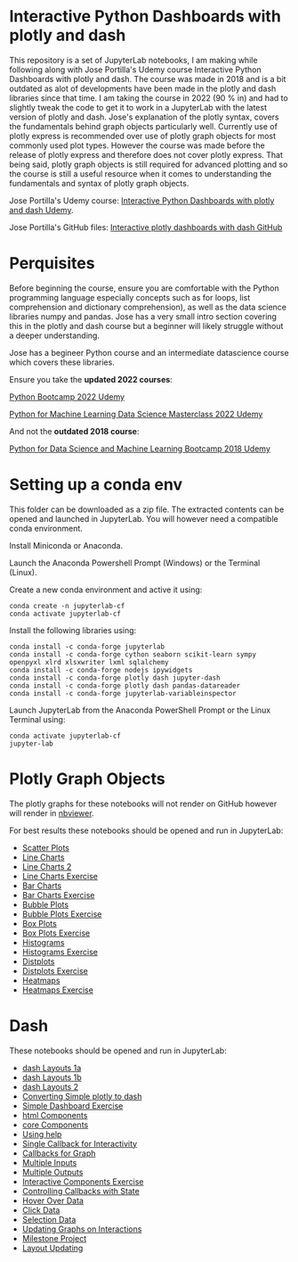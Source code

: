 # Interactive Python Dashboards with plotly and dash

This repository is a set of JupyterLab notebooks, I am making while following along with Jose Portilla's Udemy course Interactive Python Dashboards with plotly and dash. The course was made in 2018 and is a bit outdated as alot of developments have been made in the plotly and dash libraries since that time. I am taking the course in 2022 (90 % in) and had to slightly tweak the code to get it to work in a JupyterLab with the latest version of plotly and dash. Jose's explanation of the plotly syntax, covers the fundamentals behind graph objects particularly well. Currently use of plotly express is recommended over use of plotly graph objects for most commonly used plot types. However the course was made before the release of plotly express and therefore does not cover plotly express. That being said, plotly graph objects is still required for advanced plotting and so the course is still a useful resource when it comes to understanding the fundamentals and syntax of plotly graph objects.

Jose Portilla's Udemy course:
[Interactive Python Dashboards with plotly and dash Udemy](https://www.udemy.com/course/interactive-python-dashboards-with-plotly-and-dash/).

Jose Portilla's GitHub files:
[Interactive plotly dashboards with dash GitHub](https://github.com/Pierian-Data/Plotly-Dashboards-with-Dash)

# Perquisites

Before beginning the course, ensure you are comfortable with the Python programming language especially concepts such as for loops, list comprehension and dictionary comprehension), as well as the data science libraries numpy and pandas. Jose has a very small intro section covering this in the plotly and dash course but a beginner will likely struggle without a deeper understanding.

Jose has a begineer Python course and an intermediate datascience course which covers these libraries.

Ensure you take the **updated 2022 courses**:

[Python Bootcamp 2022 Udemy](https://www.udemy.com/course/complete-python-bootcamp/)

[Python for Machine Learning Data Science Masterclass 2022 Udemy](https://www.udemy.com/course/python-for-machine-learning-data-science-masterclass/)

And not the **outdated 2018 course**:

[Python for Data Science and Machine Learning Bootcamp 2018 Udemy](https://www.udemy.com/course/python-for-data-science-and-machine-learning-bootcamp/)

# Setting up a conda env

This folder can be downloaded as a zip file. The extracted contents can be opened and launched in JupyterLab.
You will however need a compatible conda environment.

Install Miniconda or Anaconda.

Launch the Anaconda Powershell Prompt (Windows) or the Terminal (Linux).

Create a new conda environment and active it using:

```
conda create -n jupyterlab-cf
conda activate jupyterlab-cf
```

Install the following libraries using:

```
conda install -c conda-forge jupyterlab
conda install -c conda-forge cython seaborn scikit-learn sympy openpyxl xlrd xlsxwriter lxml sqlalchemy
conda install -c conda-forge nodejs ipywidgets 
conda install -c conda-forge plotly dash jupyter-dash
conda install -c conda-forge plotly dash pandas-datareader
conda install -c conda-forge jupyterlab-variableinspector
```

Launch JupyterLab from the Anaconda PowerShell Prompt or the Linux Terminal using:

```
conda activate jupyterlab-cf
jupyter-lab
```

# Plotly Graph Objects

The plotly graphs for these notebooks will not render on GitHub however will render in [nbviewer](https://nbviewer.org/).

For best results these notebooks should be opened and run in JupyterLab:

* [Scatter Plots](./lect11_scatter_plots.ipynb)
* [Line Charts](./lect12_line_charts.ipynb)
* [Line Charts 2](./lect13_line_charts_2.ipynb)
* [Line Charts Exercise](.lect14_line_charts_exercise.ipynb)
* [Bar Charts](./lect16_bar_charts.ipynb)
* [Bar Charts Exercise](./lect17_bar_charts_exercise.ipynb)
* [Bubble Plots](./lect18_bubble_plots.ipynb)
* [Bubble Plots Exercise](./lect20_bubble_plots_exercise.ipynb)
* [Box Plots](./lect22_box_plots.ipynb)
* [Box Plots Exercise](./lect23_box_plots_exercise.ipynb)
* [Histograms](./lect25_histograms.ipynb)
* [Histograms Exercise](./lect26_histograms_exercise.ipynb)
* [Distplots](./lect28_distplots.ipynb)
* [Distplots Exercise](./lect29_distplots_exercise.ipynb)
* [Heatmaps](h./lect31_heatmaps.ipynb)
* [Heatmaps Exercise](./lect32_heatmaps_exercise.ipynb)

# Dash

These notebooks should be opened and run in JupyterLab:

* [dash Layouts 1a](./lect35_dash_layouts_1a.ipynb)
* [dash Layouts 1b](./lect35_dash_layouts_1b.ipynb)
* [dash Layouts 2](./lect36_dash_layouts_2.ipynb)
* [Converting Simple plotly to dash](./lect37_converting_simple_plotly_to_dash.ipynb)
* [Simple Dashboard Exercise](./lect38_simple_dashboard_exercise.ipynb)
* [html Components](./lect41_html_components.ipynb)
* [core Components](./lect42_core_components.ipynb)
* [Using help](./lect44_using_help_with_dash.ipynb) 
* [Single Callback for Interactivity](./lect45_single_callback.ipynb)
* [Callbacks for Graph](./lect46_dash_callbacks_for_graph.ipynb)
* [Multiple Inputs](./lect47_multiple_inputs.ipynb)
* [Multiple Outputs](./lect48_multiple_outputs.ipynb)
* [Interactive Components Exercise](./lect49_interactive_components_exercise.ipynb)
* [Controlling Callbacks with State](./lect51_controlling_callbacks_with_state.ipynb)
* [Hover Over Data](./lect52_hover_over_data.ipynb)
* [Click Data](./lect53_click_data.ipynb)
* [Selection Data](./lect54_selection_data.ipynb)
* [Updating Graphs on Interactions](./lect55_updating_graphs_on_interactions.ipynb)
* [Milestone Project](./lect58_milestone_project.ipynb)
* [Layout Updating](./lect59_layout_updating.ipynb)
